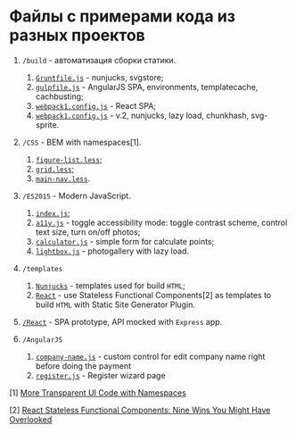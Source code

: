 # Файлы с примерами кода из разных проектов
1. `/build` - автоматизация сборки статики.
    1. [`Gruntfile.js`](/build/Gruntfile.js) - nunjucks, svgstore;
    1. [`gulpfile.js`](/build/gulpfile.js) - AngularJS SPA, environments, templatecache, cachbusting;
    1. [`webpack1.config.js`](/build/webpack1.config.js) - React SPA;
    1. [`webpack1.config.js`](/build/webpack2.config.js) - v.2, nunjucks, lazy load, chunkhash, svg-sprite.

1. `/CSS` - BEM with namespaces[1].
    1. [`figure-list.less`](/CSS/figure-list.less);
    1. [`grid.less`](/CSS/grid.less);
    1. [`main-nav.less`](/CSS/main-nav.less).

1. `/ES2015` - Modern JavaScript.
    1. [`index.js`](/ES2015/index.js);
    1. [`a11y.js`](/ES2015/a11y.js) - toggle accessibility mode: toggle contrast scheme, control text size, turn on/off photos;
    1. [`calculator.js`](/ES2015/calculator.js) - simple form for calculate points;
    1. [`lightbox.js`](/ES2015/lightbox.js) - photogallery with lazy load.

1. `/templates`
    1. [`Nunjucks`](/templates/Nunjucks) - templates used for build `HTML`;
    1. [`React`](/templates/React) - use Stateless Functional Components[2] as templates to build `HTML` with Static Site Generator Plugin.

1. [`/React`](/React) - SPA prototype, API mocked with `Express` app.

1. `/AngularJS`
    1. [`company-name.js`](/AngularJS/company-name.js) - custom control for edit company name right before doing the payment
    1. [`register.js`](/AngularJS/register.js) - Register wizard page


[1] [More Transparent UI Code with Namespaces](https://csswizardry.com/2015/03/more-transparent-ui-code-with-namespaces/)

[2] [React Stateless Functional Components: Nine Wins You Might Have Overlooked](https://hackernoon.com/react-stateless-functional-components-nine-wins-you-might-have-overlooked-997b0d933dbc)